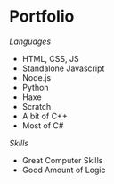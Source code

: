 # Portfolio

*Languages*

- HTML, CSS, JS
- Standalone Javascript
- Node.js
- Python
- Haxe
- Scratch
- A bit of C++
- Most of C#

*Skills*

- Great Computer Skills
- Good Amount of Logic

